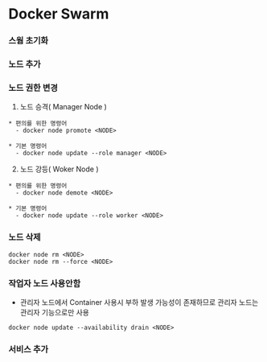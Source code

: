 # Docker Swarm

### 스웜 초기화

### 노드 추가

### 노드 권한 변경
1. 노드 승격( Manager Node )
```
* 편의를 위한 명령어
  - docker node promote <NODE>
  
* 기본 명령어
  - docker node update --role manager <NODE>
```
2. 노드 강등( Woker Node )
```
* 편의를 위한 명령어
  - docker node demote <NODE>
  
* 기본 명령어
  - docker node update --role worker <NODE>
```

### 노드 삭제
```
docker node rm <NODE>
docker node rm --force <NODE>
```

### 작업자 노드 사용안함
- 관리자 노드에서 Container 사용시 부하 발생 가능성이 존재하므로 관리자 노드는 관리자 기능으로만 사용
```
docker node update --availability drain <NODE>
```

### 서비스 추가
